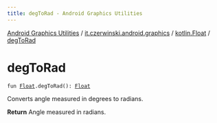 ```yaml
---
title: degToRad - Android Graphics Utilities
---
```


[Android Graphics Utilities](../../index.html) / [it.czerwinski.android.graphics](../index.html) / [kotlin.Float](index.html) / [degToRad](./deg-to-rad.html)

# degToRad

`fun `[`Float`](https://kotlinlang.org/api/latest/jvm/stdlib/kotlin/-float/index.html)`.degToRad(): `[`Float`](https://kotlinlang.org/api/latest/jvm/stdlib/kotlin/-float/index.html)

Converts angle measured in degrees to radians.

**Return**
Angle measured in radians.

